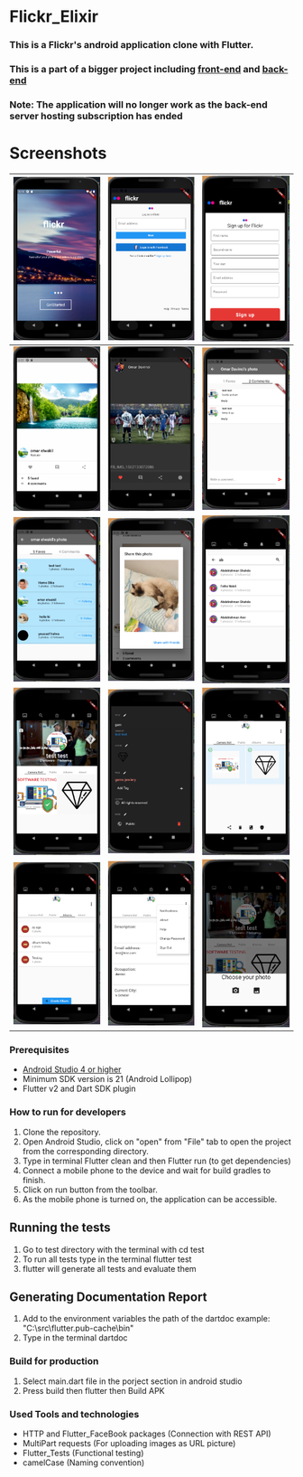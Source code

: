 # Flickr_Elixir
### This is a Flickr's android application clone with Flutter.

### This is a part of a bigger project including [front-end](https://github.com/omarelwakil/SWFrontend) and [back-end](https://github.com/yousefwalid/SpotifyElGhalaba)

### Note: The application will no longer work as the back-end server hosting subscription has ended

# Screenshots
![](flickr/screenshots/screenshot_1.PNG) |![](flickr/screenshots/screenshot_2.PNG) |![](flickr/screenshots/screenshot_3.PNG)
:-----------------------------:|:-----------------------------:|:-----------------------------:
![](flickr/screenshots/screenshot_4.PNG) |![](flickr/screenshots/screenshot_5.PNG) |![](flickr/screenshots/screenshot_6.PNG)
![](flickr/screenshots/screenshot_7.PNG) |![](flickr/screenshots/screenshot_8.PNG) |![](flickr/screenshots/screenshot_9.PNG)
![](flickr/screenshots/screenshot_10.PNG) |![](flickr/screenshots/screenshot_11.PNG) |![](flickr/screenshots/screenshot_12.PNG)
![](flickr/screenshots/screenshot_13.PNG) |![](flickr/screenshots/screenshot_14.PNG) |![](flickr/screenshots/screenshot_15.PNG)


### Prerequisites
- [Android Studio 4 or higher](https://developer.android.com/studio/)
- Minimum SDK version is 21 (Android Lollipop)
- Flutter v2 and Dart SDK plugin

### How to run for developers
1. Clone the repository. 
2. Open Android Studio, click on "open" from "File" tab to open the project from the corresponding directory. 
3. Type in terminal Flutter clean and then Flutter run (to get dependencies)
4. Connect a mobile phone to the device and wait for build gradles to finish. 
5. Click on run button from the toolbar.
6. As the mobile phone is turned on, the application can be accessible.

## Running the tests
1. Go to test directory with the terminal with cd test
2. To run all tests type in the terminal flutter test
3. flutter will generate all tests and evaluate them
 
## Generating Documentation Report
1. Add to the environment variables the path of the dartdoc example: "C:\src\flutter\.pub-cache\bin"
2. Type in the terminal dartdoc 

### Build for production
1. Select main.dart file in the porject section in android studio
2. Press build then flutter then Build APK

### Used Tools and technologies
- HTTP and Flutter_FaceBook packages (Connection with REST API)
- MultiPart requests (For uploading images as URL picture) 
- Flutter_Tests (Functional testing)
- camelCase (Naming convention)
